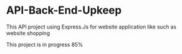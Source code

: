 # API-Back-End-Upkeep
This API project using Express.Js for website application like such as website shopping

This project is in progress 85%
